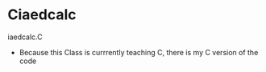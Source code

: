 # Ciaedcalc
iaedcalc.C

- Because this Class is currrently teaching C, there is my C version of the code
